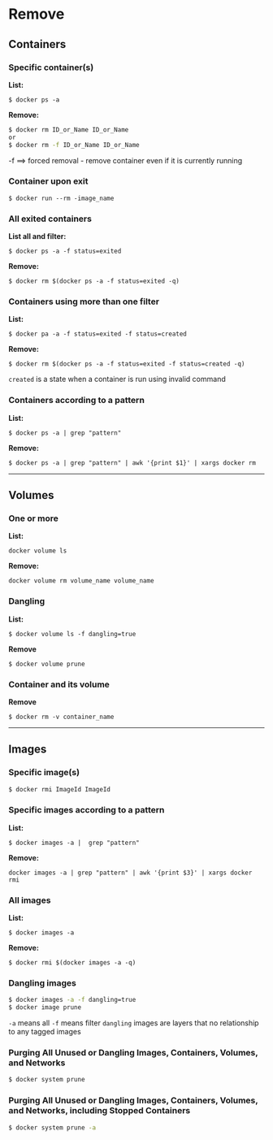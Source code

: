 # Remove

## Containers
### Specific container(s)

**List:**
```
$ docker ps -a
```
**Remove:**
```bash
$ docker rm ID_or_Name ID_or_Name
or
$ docker rm -f ID_or_Name ID_or_Name
```
-f ==> forced removal - remove container even if it is currently running
### Container upon exit
```
$ docker run --rm -image_name
```
### All exited containers

**List all and filter:**
```
$ docker ps -a -f status=exited
```
**Remove:**
```
$ docker rm $(docker ps -a -f status=exited -q)
```

### Containers using more than one filter
    
**List:**
```
$ docker pa -a -f status=exited -f status=created
```
**Remove:**
```
$ docker rm $(docker ps -a -f status=exited -f status=created -q)
```
`created` is a state when a container is run using invalid command

### Containers according to a pattern
    
**List:**
```
$ docker ps -a | grep "pattern"
```
**Remove:**
```
$ docker ps -a | grep "pattern" | awk '{print $1}' | xargs docker rm
```
---
## Volumes
### One or more

**List:**
```
docker volume ls
```

**Remove:**
```
docker volume rm volume_name volume_name
```

### Dangling

**List:**
```
$ docker volume ls -f dangling=true
```

**Remove**
```
$ docker volume prune
```

### Container and its volume

**Remove**
```
$ docker rm -v container_name
```
---

## Images
### Specific image(s)
```bash
$ docker rmi ImageId ImageId
```
### Specific images according to a pattern

**List:**
```
$ docker images -a |  grep "pattern"
```
**Remove:**
```
docker images -a | grep "pattern" | awk '{print $3}' | xargs docker rmi
```
### All images

**List:**
```
$ docker images -a
```
**Remove:**
```
$ docker rmi $(docker images -a -q)
```
### Dangling images
```bash
$ docker images -a -f dangling=true
$ docker image prune
```
`-a` means all
`-f` means filter
`dangling` images are layers that no relationship to any tagged images

### Purging All Unused or Dangling Images, Containers, Volumes, and Networks
```bash
$ docker system prune
```
### Purging All Unused or Dangling Images, Containers, Volumes, and Networks, including Stopped Containers
```bash
$ docker system prune -a